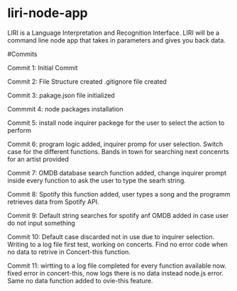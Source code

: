 # liri-node-app
LIRI is a Language Interpretation and Recognition Interface. LIRI will be a command line node app that takes in parameters and gives you back data.


#Commits

Commit 1:
Initial Commit

Commit 2:
File Structure created
.gitignore file created

Commit 3:
pakage.json file initialized


Commmit 4:
node packages installation

Commit 5:
install node inquirer packege for the user to select the action to perform

Commit 6: 
program logic added, inquirer promp for user selection. Switch case for the different functions. Bands in town for searching next concenrts for an artist provided

Commit 7:
OMDB database search function added, change inquirer prompt inside every function to ask the user to type the searh string.

Commit 8:
Spotify this function added, user types a song and the programm retrieves data from Spotify API.

Commit 9:
Default string searches for spotify anf OMDB added in case user do not input something

Commit 10:
Default case discarded not in use due to inquirer selection. Writing to a log file first test, working on concerts. Find no error code when no data to retrive in Concert-this function.

Commit 11:
wirtting to a log file completed for every function available now. fixed error in concert-this, now logs there is no data instead node.js error. Same no data function added to ovie-this feature.